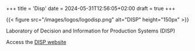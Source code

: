 +++
title = 'Disp'
date = 2024-05-31T12:56:05+02:00
draft = true
+++

{{< figure src="/images/logos/logodisp.png" alt="DISP" height="150px" >}}

Laboratory of Decision and Information for Production Systems (DISP)

Access the [DISP website](https://www.disp-lab.fr/)
